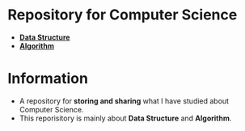 # Repository for Computer Science
- [**Data Structure**](Data-Structure)
- [**Algorithm**](Algorithm)

# Information
- A repository for **storing and sharing** what I have studied about Computer Science.
- This reporisitory is mainly about **Data Structure** and **Algorithm**.
